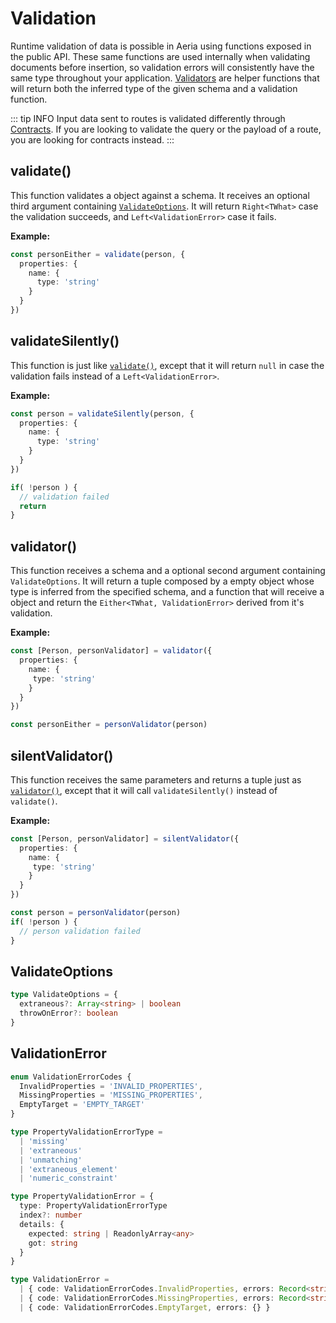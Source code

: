 # Validation

Runtime validation of data is possible in Aeria using functions exposed in the public API. These same functions are used internally when validating documents before insertion, so validation errors will consistently have the same type throughout your application. [Validators](#validator) are helper functions that will return both the inferred type of the given schema and a validation function.

::: tip INFO
Input data sent to routes is validated differently through [Contracts](/aeria/contracts). If you are looking to validate the query or the payload of a route, you are looking for contracts instead.
:::


## validate()

This function validates a object against a schema. It receives an optional third argument containing [`ValidateOptions`](#validateoptions). It will return `Right<TWhat>` case the validation succeeds, and `Left<ValidationError>` case it fails.

**Example:**

```typescript
const personEither = validate(person, {
  properties: {
    name: {
      type: 'string'
    }
  }
})
```

## validateSilently()

This function is just like [`validate()`](#validate), except that it will return `null` in case the validation fails instead of a `Left<ValidationError>`.

**Example:**

```typescript
const person = validateSilently(person, {
  properties: {
    name: {
      type: 'string'
    }
  }
})

if( !person ) {
  // validation failed
  return
}
```

## validator()

This function receives a schema and a optional second argument containing `ValidateOptions`. It will return a tuple composed by a empty object whose type is inferred from the specified schema, and a function that will receive a object and return the `Either<TWhat, ValidationError>` derived from it's validation.

**Example:**

```typescript
const [Person, personValidator] = validator({
  properties: {
    name: {
     type: 'string'
    }
  }
})

const personEither = personValidator(person)
```

## silentValidator()

This function receives the same parameters and returns a tuple just as [`validator()`](#validator), except that it will call `validateSilently()` instead of `validate()`.

**Example:**

```typescript
const [Person, personValidator] = silentValidator({
  properties: {
    name: {
     type: 'string'
    }
  }
})

const person = personValidator(person)
if( !person ) {
  // person validation failed
}
```

## ValidateOptions

```typescript
type ValidateOptions = {
  extraneous?: Array<string> | boolean
  throwOnError?: boolean
}
```

## ValidationError

```typescript
enum ValidationErrorCodes {
  InvalidProperties = 'INVALID_PROPERTIES',
  MissingProperties = 'MISSING_PROPERTIES',
  EmptyTarget = 'EMPTY_TARGET'
}

type PropertyValidationErrorType =
  | 'missing'
  | 'extraneous'
  | 'unmatching'
  | 'extraneous_element'
  | 'numeric_constraint'

type PropertyValidationError = {
  type: PropertyValidationErrorType
  index?: number
  details: {
    expected: string | ReadonlyArray<any>
    got: string
  }
}

type ValidationError =
  | { code: ValidationErrorCodes.InvalidProperties, errors: Record<string, PropertyValidationError | ValidationError> }
  | { code: ValidationErrorCodes.MissingProperties, errors: Record<string, { type: 'missing'  }> }
  | { code: ValidationErrorCodes.EmptyTarget, errors: {} }
```
